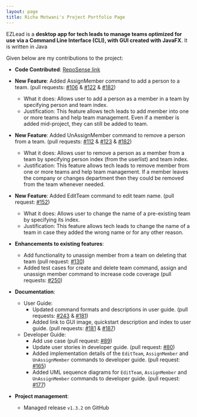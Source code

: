 ```yaml
---
layout: page
title: Richa Motwani's Project Portfolio Page
---
```


EZLead is a **desktop app for tech leads to manage teams optimized for use via a Command Line Interface (CLI),
with GUI created with JavaFX**. It is written in Java

Given below are my contributions to the project:

* **Code Contributed**: [RepoSense link](https://nus-cs2103-ay2223s1.github.io/tp-dashboard/?search=richavm14&breakdown=true&sort=groupTitle&sortWithin=title&since=2022-09-16&timeframe=commit&mergegroup=&groupSelect=groupByRepos&checkedFileTypes=docs~functional-code~test-code~other)

* **New Feature**: Added AssignMember command to add a person to a team. (pull requests: [\#106](https://github.com/AY2223S1-CS2103T-W09-3/tp/pull/106) & [\#122](https://github.com/AY2223S1-CS2103T-W09-3/tp/pull/122) & [\#182](https://github.com/AY2223S1-CS2103T-W09-3/tp/pull/182))
  * What it does: Allows user to add a person as a member in a team by specifying person and team index.
  * Justification: This feature allows tech leads to add member into one or more teams and help team management. Even if a member is added mid-project, they can still be added to team.

* **New Feature**: Added UnAssignMember command to remove a person from a team. (pull requests: [\#112](https://github.com/AY2223S1-CS2103T-W09-3/tp/pull/112) & [\#123](https://github.com/AY2223S1-CS2103T-W09-3/tp/pull/123) & [\#182](https://github.com/AY2223S1-CS2103T-W09-3/tp/pull/182))
    * What it does: Allows user to remove a person as a member from a team by specifying person index (from the userlist) and team index.
    * Justification: This feature allows tech leads to remove member from one or more teams and help team management. If a member leaves the company or changes department then they could be removed from the team whenever needed.

* **New Feature**: Added EditTeam command to edit team name. (pull request: [\#152](https://github.com/AY2223S1-CS2103T-W09-3/tp/pull/152))
    * What it does: Allows user to change the name of a pre-existing team by specifying its index.
    * Justification: This feature allows tech leads to change the name of a team in case they added the wrong name or for any other reason.

* **Enhancements to existing features**:
  * Add functionality to unassign member from a team on deleting that team (pull request: [\#130](https://github.com/AY2223S1-CS2103T-W09-3/tp/pull/130))
  * Added test cases for create and delete team command, assign and unassign member command to increase code coverage (pull requests: [\#250](https://github.com/AY2223S1-CS2103T-W09-3/tp/pull/250))

* **Documentation**:
    * User Guide:
        * Updated command formats and descriptions in user guide. (pull requests: [\#243](https://github.com/AY2223S1-CS2103T-W09-3/tp/pull/243) & [\#181](https://github.com/AY2223S1-CS2103T-W09-3/tp/pull/181))
        * Added link to GUI image, quickstart description and index to user guide. (pull requests: [\#181](https://github.com/AY2223S1-CS2103T-W09-3/tp/pull/181) & [\#187](https://github.com/AY2223S1-CS2103T-W09-3/tp/pull/187))
    * Developer Guide:
        * Add use case (pull request: [\#89](https://github.com/AY2223S1-CS2103T-W09-3/tp/pull/89))
        * Update user stories in developer guide. (pull request: [\#80](https://github.com/AY2223S1-CS2103T-W09-3/tp/pull/80))
        * Added implementation details of the `EditTeam`, `AssignMember` and `UnAssignMember` commands to developer guide. (pull request: [\#165](https://github.com/AY2223S1-CS2103T-W09-3/tp/pull/165))
        * Added UML sequence diagrams for `EditTeam`, `AssignMember` and `UnAssignMember` commands to developer guide. (pull request: [\#177](https://github.com/AY2223S1-CS2103T-W09-3/tp/pull/177))

* **Project management**:
    * Managed release `v1.3.2` on GitHub
